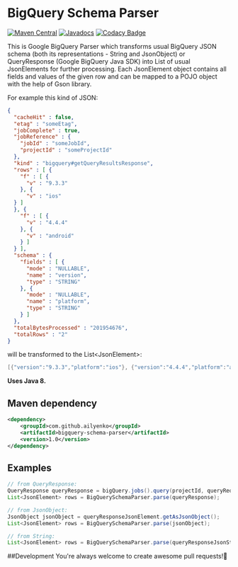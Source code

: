 # BigQuery Schema Parser
[![Maven Central](https://maven-badges.herokuapp.com/maven-central/com.github.ailyenko/bigquery-schema-parser/badge.svg)](https://maven-badges.herokuapp.com/maven-central/com.github.ailyenko/bigquery-schema-parser)
[![Javadocs](http://www.javadoc.io/badge/com.github.ailyenko/bigquery-schema-parser.svg)](http://www.javadoc.io/doc/com.github.ailyenko/bigquery-schema-parser)
[![Codacy Badge](https://api.codacy.com/project/badge/Grade/a3ab51d2635c4b7288e3ee84c131ddea)](https://www.codacy.com/app/aleksey-ilyenko/bigquery-schema-parser?utm_source=github.com&amp;utm_medium=referral&amp;utm_content=ailyenko/bigquery-schema-parser&amp;utm_campaign=Badge_Grade)

This is Google BigQuery Parser which transforms usual BigQuery JSON schema (both its representations - String and JsonObject) or
QueryResponse (Google BigQuery Java SDK) into List of usual JsonElements for further processing. Each JsonElement object contains all fields and values of the given row and can be mapped to a POJO object with the help of Gson library.

For example this kind of JSON:
```json
{
  "cacheHit" : false,
  "etag" : "someEtag",
  "jobComplete" : true,
  "jobReference" : {
    "jobId" : "someJobId",
    "projectId" : "someProjectId"
  },
  "kind" : "bigquery#getQueryResultsResponse",
  "rows" : [ {
    "f" : [ {
      "v" : "9.3.3"
    }, {
      "v" : "ios"
  } ]
  }, {
    "f" : [ {
      "v" : "4.4.4"
    }, {
      "v" : "android"
    } ]
  } ],
  "schema" : {
    "fields" : [ {
      "mode" : "NULLABLE",
      "name" : "version",
      "type" : "STRING"
    }, {
      "mode" : "NULLABLE",
      "name" : "platform",
      "type" : "STRING"
    } ]
  },
  "totalBytesProcessed" : "201954676",
  "totalRows" : "2"
}
```
will be transformed to the List\<JsonElement\>:
```java
[{"version":"9.3.3","platform":"ios"}, {"version":"4.4.4","platform":"android"}]
```

**Uses Java 8.**

## Maven dependency
```xml
<dependency>
    <groupId>com.github.ailyenko</groupId>
    <artifactId>bigquery-schema-parser</artifactId>
    <version>1.0</version>
</dependency>
```

## Examples 
```java
// from QueryResponse:
QueryResponse queryResponse = bigQuery.jobs().query(projectId, queryRequest).execute();
List<JsonElement> rows = BigQuerySchemaParser.parse(queryResponse);

// from JsonObject:
JsonObject jsonObject = queryResponseJsonElement.getAsJsonObject();
List<JsonElement> rows = BigQuerySchemaParser.parse(jsonObject);

// from String:
List<JsonElement> rows = BigQuerySchemaParser.parse(queryResponseJsonString);
```

##Development
You're always welcome to create awesome pull requests!:beers: